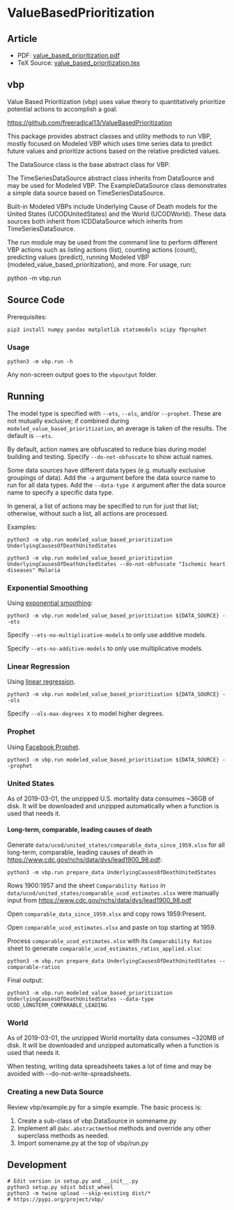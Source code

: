 # ValueBasedPrioritization

## Article

* PDF: [value_based_prioritization.pdf](value_based_prioritization.pdf)
* TeX Source: [value_based_prioritization.tex](value_based_prioritization.tex)

## vbp

Value Based Prioritization (vbp) uses value theory to quantitatively
prioritize potential actions to accomplish a goal.

https://github.com/freeradical13/ValueBasedPrioritization

This package provides abstract classes and utility methods to run
VBP, mostly focused on Modeled VBP which uses time series data to
predict future values and prioritize actions based on the relative
predicted values.

The DataSource class is the base abstract class for VBP.

The TimeSeriesDataSource abstract class inherits from DataSource and
may be used for Modeled VBP. The ExampleDataSource class demonstrates
a simple data source based on TimeSeriesDataSource.

Built-in Modeled VBPs include Underlying Cause of Death models for
the United States (UCODUnitedStates) and the World (UCODWorld). These
data sources both inherit from ICDDataSource which inherits from
TimeSeriesDataSource.

The run module may be used from the command line to perform different
VBP actions such as listing actions (list), counting actions (count),
predicting values (predict), running Modeled VBP
(modeled_value_based_prioritization), and more. For usage, run:

python -m vbp.run

## Source Code

Prerequisites:

    pip3 install numpy pandas matplotlib statsmodels scipy fbprophet

### Usage

    python3 -m vbp.run -h

Any non-screen output goes to the `vbpoutput` folder.

## Running

The model type is specified with `--ets`, `--ols`, and/or `--prophet`.
These are not mutually exclusive; if combined during
`modeled_value_based_prioritization`, an average is taken of the
results. The default is `--ets`.

By default, action names are obfuscated to reduce bias during model
building and testing. Specify `--do-not-obfuscate` to show actual names.

Some data sources have different data types (e.g. mutually exclusive
groupings of data). Add the `-a` argument before the data source
name to run for all data types. Add the `--data-type X` argument after
the data source name to specify a specific data type.

In general, a list of actions may be specified to run for just that
list; otherwise, without such a list, all actions are processed.

Examples:

    python3 -m vbp.run modeled_value_based_prioritization UnderlyingCausesOfDeathUnitedStates

    python3 -m vbp.run modeled_value_based_prioritization UnderlyingCausesOfDeathUnitedStates --do-not-obfuscate "Ischemic heart diseases" Malaria

### Exponential Smoothing

Using [exponential smoothing](https://otexts.com/fpp2/expsmooth.html):

    python3 -m vbp.run modeled_value_based_prioritization ${DATA_SOURCE} --ets

Specify `--ets-no-multiplicative-models` to only use additive models.

Specify `--ets-no-additive-models` to only use multiplicative models.

### Linear Regression

Using [linear regression](https://otexts.com/fpp2/regression.html).

    python3 -m vbp.run modeled_value_based_prioritization ${DATA_SOURCE} --ols

Specify `--ols-max-degrees X` to model higher degrees.

### Prophet

Using [Facebook Prophet](https://facebook.github.io/prophet/).

    python3 -m vbp.run modeled_value_based_prioritization ${DATA_SOURCE} --prophet

### United States

As of 2019-03-01, the unzipped U.S. mortality data consumes ~36GB of
disk. It will be downloaded and unzipped automatically when a function
is used that needs it.

#### Long-term, comparable, leading causes of death

Generate `data/ucod/united_states/comparable_data_since_1959.xlsx` for
all long-term, comparable, leading causes of death in
https://www.cdc.gov/nchs/data/dvs/lead1900_98.pdf:

    python3 -m vbp.run prepare_data UnderlyingCausesOfDeathUnitedStates

Rows 1900:1957 and the sheet `Comparability Ratios` in
`data/ucod/united_states/comparable_ucod_estimates.xlsx` were manually
input from https://www.cdc.gov/nchs/data/dvs/lead1900_98.pdf

Open `comparable_data_since_1959.xlsx` and copy rows 1959:Present.

Open `comparable_ucod_estimates.xlsx` and paste on top starting
at 1959.

Process `comparable_ucod_estimates.xlsx` with its
`Comparability Ratios` sheet to generate
`comparable_ucod_estimates_ratios_applied.xlsx`:

    python3 -m vbp.run prepare_data UnderlyingCausesOfDeathUnitedStates --comparable-ratios

Final output:

    python3 -m vbp.run modeled_value_based_prioritization UnderlyingCausesOfDeathUnitedStates --data-type UCOD_LONGTERM_COMPARABLE_LEADING

### World

As of 2019-03-01, the unzipped World mortality data consumes ~320MB of
disk. It will be downloaded and unzipped automatically when a function
is used that needs it.

When testing, writing data spreadsheets takes a lot of time and may
be avoided with --do-not-write-spreadsheets.

### Creating a new Data Source

Review vbp/example.py for a simple example. The basic process is:

1. Create a sub-class of vbp.DataSource in somename.py
1. Implement all `@abc.abstractmethod` methods and override any
   other superclass methods as needed.
1. Import somename.py at the top of vbp/run.py

## Development

    # Edit version in setup.py and __init__.py
    python3 setup.py sdist bdist_wheel
    python3 -m twine upload --skip-existing dist/*
    # https://pypi.org/project/vbp/
